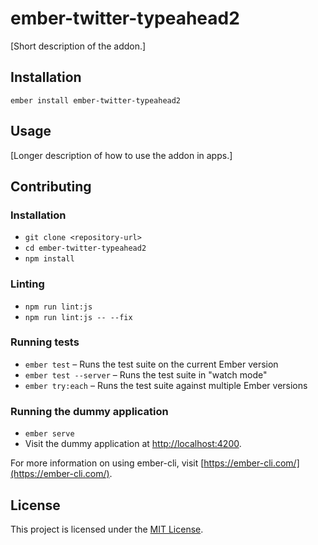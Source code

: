 ember-twitter-typeahead2
==============================================================================

[Short description of the addon.]

Installation
------------------------------------------------------------------------------

```
ember install ember-twitter-typeahead2
```


Usage
------------------------------------------------------------------------------

[Longer description of how to use the addon in apps.]


Contributing
------------------------------------------------------------------------------

### Installation

* `git clone <repository-url>`
* `cd ember-twitter-typeahead2`
* `npm install`

### Linting

* `npm run lint:js`
* `npm run lint:js -- --fix`

### Running tests

* `ember test` – Runs the test suite on the current Ember version
* `ember test --server` – Runs the test suite in "watch mode"
* `ember try:each` – Runs the test suite against multiple Ember versions

### Running the dummy application

* `ember serve`
* Visit the dummy application at [http://localhost:4200](http://localhost:4200).

For more information on using ember-cli, visit [https://ember-cli.com/](https://ember-cli.com/).

License
------------------------------------------------------------------------------

This project is licensed under the [MIT License](LICENSE.md).
